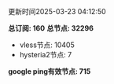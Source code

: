 更新时间2025-03-23 04:12:50

**总订阅: 160**
**总节点: 32296**
- vless节点: 10405
- hysteria2节点: 7

**google ping有效节点: 715**
